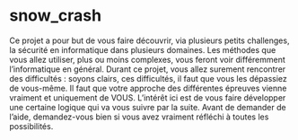 # snow_crash
Ce projet a pour but de vous faire découvrir, via plusieurs petits challenges, la sécurité en informatique dans plusieurs domaines. Les méthodes que vous allez utiliser, plus ou moins complexes, vous feront voir différemment l’informatique en général. Durant ce projet, vous allez surement rencontrer des difficultés : soyons clairs, ces difficultés, il faut que vous les dépassiez de vous-même. Il faut que votre approche des différentes épreuves vienne vraiment et uniquement de VOUS. L’intérêt ici est de vous faire développer une certaine logique qui va vous suivre par la suite. Avant de demander de l’aide, demandez-vous bien si vous avez vraiment réfléchi à toutes les possibilités.
